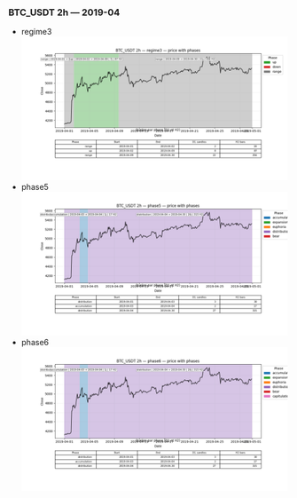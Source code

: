 ### BTC_USDT 2h — 2019-04

- regime3
![BTC_USDT_2h_regime3_2019-04_phase_price.png](outputs/fourier/phase_monthly/BTC_USDT/2h/2019/2019-04/BTC_USDT_2h_regime3_2019-04_phase_price.png)
- phase5
![BTC_USDT_2h_phase5_2019-04_phase_price.png](outputs/fourier/phase_monthly/BTC_USDT/2h/2019/2019-04/BTC_USDT_2h_phase5_2019-04_phase_price.png)
- phase6
![BTC_USDT_2h_phase6_2019-04_phase_price.png](outputs/fourier/phase_monthly/BTC_USDT/2h/2019/2019-04/BTC_USDT_2h_phase6_2019-04_phase_price.png)